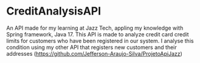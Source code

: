 # CreditAnalysisAPI

An API made for my learning at Jazz Tech, appling my knowledge with Spring framework, Java 17.
This API is made to analyze credit card credit limits for customers who have been registered in our system.
I analyse this condition using my other API that registers new customers and their addresses (https://github.com/Jefferson-Araujo-Silva/ProjetoApiJazz)
